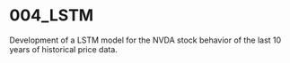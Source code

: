 # 004_LSTM
Development of a LSTM model for the NVDA stock behavior of the last 10 years of historical price data.
